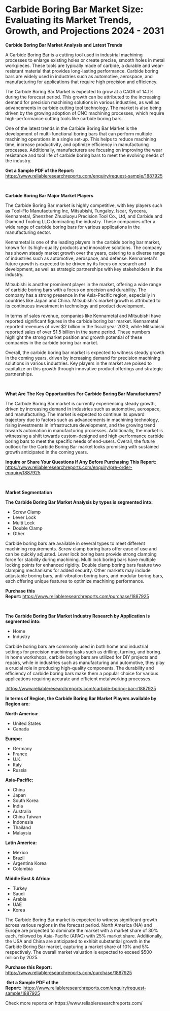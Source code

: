 <p><h1>Carbide Boring Bar Market Size: Evaluating its Market Trends, Growth, and Projections 2024 - 2031</h1></p><p><strong>Carbide Boring Bar Market Analysis and Latest Trends</strong></p>
<p><p>A Carbide Boring Bar is a cutting tool used in industrial machining processes to enlarge existing holes or create precise, smooth holes in metal workpieces. These tools are typically made of carbide, a durable and wear-resistant material that provides long-lasting performance. Carbide boring bars are widely used in industries such as automotive, aerospace, and manufacturing for applications that require high precision and efficiency.</p><p>The Carbide Boring Bar Market is expected to grow at a CAGR of 14.1% during the forecast period. This growth can be attributed to the increasing demand for precision machining solutions in various industries, as well as advancements in carbide cutting tool technology. The market is also being driven by the growing adoption of CNC machining processes, which require high-performance cutting tools like carbide boring bars.</p><p>One of the latest trends in the Carbide Boring Bar Market is the development of multi-functional boring bars that can perform multiple machining operations in a single set-up. This helps to reduce machining time, increase productivity, and optimize efficiency in manufacturing processes. Additionally, manufacturers are focusing on improving the wear resistance and tool life of carbide boring bars to meet the evolving needs of the industry.</p></p>
<p><strong>Get a Sample PDF of the Report:&nbsp;</strong> <a href="https://www.reliableresearchreports.com/enquiry/request-sample/1887925">https://www.reliableresearchreports.com/enquiry/request-sample/1887925</a></p>
<p>&nbsp;</p>
<p><strong>Carbide Boring Bar Major Market Players</strong></p>
<p><p>The Carbide Boring Bar market is highly competitive, with key players such as Tool-Flo Manufacturing Inc, Mitsubishi, Tungaloy, Iscar, Kyocera, Kennametal, Shenzhen Zhuoluoyu Precision Tool Co., Ltd, and Carbide and Diamond Tooling LLC dominating the industry. These companies offer a wide range of carbide boring bars for various applications in the manufacturing sector.</p><p>Kennametal is one of the leading players in the carbide boring bar market, known for its high-quality products and innovative solutions. The company has shown steady market growth over the years, catering to a diverse range of industries such as automotive, aerospace, and defense. Kennametal's future growth is expected to be driven by its focus on research and development, as well as strategic partnerships with key stakeholders in the industry.</p><p>Mitsubishi is another prominent player in the market, offering a wide range of carbide boring bars with a focus on precision and durability. The company has a strong presence in the Asia-Pacific region, especially in countries like Japan and China. Mitsubishi's market growth is attributed to its continuous investment in technology and product development.</p><p>In terms of sales revenue, companies like Kennametal and Mitsubishi have reported significant figures in the carbide boring bar market. Kennametal reported revenues of over $2 billion in the fiscal year 2020, while Mitsubishi reported sales of over $1.5 billion in the same period. These numbers highlight the strong market position and growth potential of these companies in the carbide boring bar market.</p><p>Overall, the carbide boring bar market is expected to witness steady growth in the coming years, driven by increasing demand for precision machining solutions in various industries. Key players in the market are poised to capitalize on this growth through innovative product offerings and strategic partnerships.</p></p>
<p>&nbsp;</p>
<p><strong>What Are The Key Opportunities For Carbide Boring Bar Manufacturers?</strong></p>
<p><p>The Carbide Boring Bar market is currently experiencing steady growth, driven by increasing demand in industries such as automotive, aerospace, and manufacturing. The market is expected to continue its upward trajectory due to factors such as advancements in machining technology, rising investments in infrastructure development, and the growing trend towards automation in manufacturing processes. Additionally, the market is witnessing a shift towards custom-designed and high-performance carbide boring bars to meet the specific needs of end-users. Overall, the future outlook for the Carbide Boring Bar market looks promising with sustained growth anticipated in the coming years.</p></p>
<p><strong>Inquire or Share Your Questions If Any Before Purchasing This Report:</strong> <a href="https://www.reliableresearchreports.com/enquiry/pre-order-enquiry/1887925">https://www.reliableresearchreports.com/enquiry/pre-order-enquiry/1887925</a></p>
<p>&nbsp;</p>
<p><strong>Market Segmentation</strong></p>
<p><strong>The Carbide Boring Bar Market Analysis by types is segmented into:</strong></p>
<p><ul><li>Screw Clamp</li><li>Lever Lock</li><li>Multi Lock</li><li>Double Clamp</li><li>Other</li></ul></p>
<p><p>Carbide boring bars are available in several types to meet different machining requirements. Screw clamp boring bars offer ease of use and can be quickly adjusted. Lever lock boring bars provide strong clamping force for stability during machining. Multi lock boring bars have multiple locking points for enhanced rigidity. Double clamp boring bars feature two clamping mechanisms for added security. Other markets may include adjustable boring bars, anti-vibration boring bars, and modular boring bars, each offering unique features to optimize machining performance.</p></p>
<p><strong>Purchase this Report:&nbsp;</strong><a href="https://www.reliableresearchreports.com/purchase/1887925">https://www.reliableresearchreports.com/purchase/1887925</a></p>
<p>&nbsp;</p>
<p><strong>The Carbide Boring Bar Market Industry Research by Application is segmented into:</strong></p>
<p><ul><li>Home</li><li>Industry</li></ul></p>
<p><p>Carbide boring bars are commonly used in both home and industrial settings for precision machining tasks such as drilling, turning, and boring. In home workshops, carbide boring bars are utilized for DIY projects and repairs, while in industries such as manufacturing and automotive, they play a crucial role in producing high-quality components. The durability and efficiency of carbide boring bars make them a popular choice for various applications requiring accurate and efficient metalworking processes.</p></p>
<p><a href="https://www.reliableresearchreports.com/carbide-boring-bar-r1887925">&nbsp;https://www.reliableresearchreports.com/carbide-boring-bar-r1887925</a></p>
<p><strong>In terms of Region, the Carbide Boring Bar Market Players available by Region are:</strong></p>
<p>
    <p> <strong> North America: </strong>
        <ul>
            <li>United States</li>
            <li>Canada</li>
        </ul>
        </p> 
    <p> <strong> Europe: </strong>
        <ul>
            <li>Germany</li>
            <li>France</li>
            <li>U.K.</li>
            <li>Italy</li>
            <li>Russia</li>
        </ul>
        </p> 
    <p> <strong> Asia-Pacific: </strong>
        <ul>
            <li>China</li>
            <li>Japan</li>
            <li>South Korea</li>
            <li>India</li>
            <li>Australia</li>
            <li>China Taiwan</li>
            <li>Indonesia</li>
            <li>Thailand</li>
            <li>Malaysia</li>
        </ul>
        </p> 
    <p> <strong> Latin America: </strong>
        <ul>
            <li>Mexico</li>
            <li>Brazil</li>
            <li>Argentina Korea</li>
            <li>Colombia</li>
        </ul>
        </p> 
    <p> <strong> Middle East & Africa: </strong>
        <ul>
            <li>Turkey</li>
            <li>Saudi</li>
            <li>Arabia</li>
            <li>UAE</li>
            <li>Korea</li>
        </ul>
    </p>
    </p>
<p><p>The Carbide Boring Bar market is expected to witness significant growth across various regions in the forecast period. North America (NA) and Europe are projected to dominate the market with a market share of 30% each, followed by Asia-Pacific (APAC) with 25% market share. Additionally, the USA and China are anticipated to exhibit substantial growth in the Carbide Boring Bar market, capturing a market share of 10% and 5% respectively. The overall market valuation is expected to exceed $500 million by 2025.</p></p>
<p><strong>Purchase this Report: </strong><a href="https://www.reliableresearchreports.com/purchase/1887925">https://www.reliableresearchreports.com/purchase/1887925</a></p>
<p>&nbsp;<strong>Get a Sample PDF of the Report:&nbsp;&nbsp;</strong><a href="https://www.reliableresearchreports.com/enquiry/request-sample/1887925">https://www.reliableresearchreports.com/enquiry/request-sample/1887925</a></p>
<p><strong></strong></p>
<p>Check more reports on https://www.reliableresearchreports.com/</p>